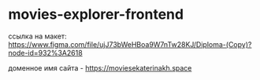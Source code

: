 # movies-explorer-frontend

ссылка на макет: https://www.figma.com/file/ujJ73bWeHBoa9W7nTw28KJ/Diploma-(Copy)?node-id=932%3A2618


доменное имя сайта - https://moviesekaterinakh.space
